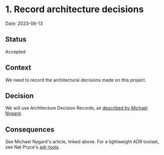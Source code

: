 <!--
SPDX-FileCopyrightText: 2016 Nat Pryce
SPDX-FileCopyrightText: 2023 Antoine Belvire
SPDX-License-Identifier: CC-BY-4.0
-->

# 1. Record architecture decisions

Date: 2023-06-13

## Status

Accepted

## Context

We need to record the architectural decisions made on this project.

## Decision

We will use Architecture Decision Records,
as [described by Michael Nygard](http://thinkrelevance.com/blog/2011/11/15/documenting-architecture-decisions).

## Consequences

See Michael Nygard's article, linked above. For a lightweight ADR toolset, see Nat
Pryce's [adr-tools](https://github.com/npryce/adr-tools).
